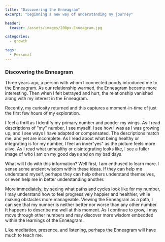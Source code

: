 ```yaml
---
title: "Discovering the Enneagram"
excerpt: "beginning a new way of understanding my journey"

header:
  teaser: /assets/images/200px-Enneagram.jpg

categories:
  - growth

tags:
  - Personal
---
```


### Discovering the Enneagram

Three years ago, a person with whom I connected poorly introduced me to the Enneagram. As our relationship warmed, the Enneagram became more interesting. Then when I felt betrayed and hurt, the relationship vanished along with my interest in the Enneagram. 

Recently, my curiosity returned and this captures a moment-in-time of just the first few hours of my exploration.

I feel a thrill as I identify my primary number and ponder my wings. As I read descriptions of "my" number, I see myself. I see how I was as I was growing up, and I see ways I have adapted or compensated. The descriptions match me, and yet are incomplete. As I read about what being healthy or integrating is for my number, I feel an inner"yes" as the picture feels more alive. As I read what unhealthy or disintegrating looks like, I see a fuller image of who I am on my good days and on my bad days.

What will I do with this information? Well first, I am enthused to learn more. I sense some ancient wisdom within these ideas. If they can help me understand myself, perhaps they can help others understand themselves, or even help me in better understanding another.

More immediately, by seeing what paths and cycles look like for my number, I may understand how to feel progressively happier and healthier, while making obstacles more manageable. Viewing the Enneagram as a path, I can see that my number is neither better nor worse than any other number. It happens to describe me well at this moment. As I continue to grow, I may move through other numbers and may discover more wisdom embedded within the learnings of the Enneagram.

Like meditation, presence, and listening, perhaps the Enneagram will have much to teach me.
